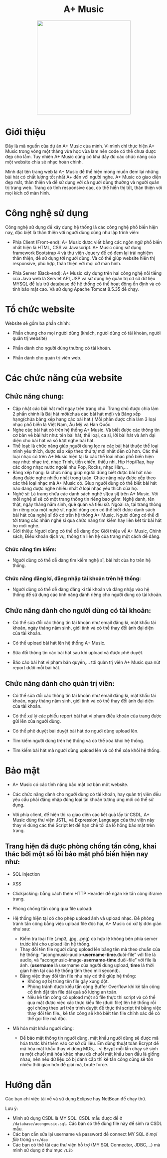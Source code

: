<center><h1>A+ Music</h1></center>

<p align="center">
  <img width="300"  src="https://i.imgur.com/BU74Ec0.png">
</p>


# Giới thiệu

Đây là mã nguồn của dự án A+ Music của mình. Vì mình chỉ thực hiện A+ Music trong vòng một tháng vừa học vừa làm nên code có thể chưa được đẹp cho lắm. Tuy nhiên A+ Music cũng có khá đầy đủ các chức năng của một website chia sẻ nhạc hoàn chỉnh.

Mình đạt tên trang web là A+ Music để thể hiện mong muốn đem lại những bài hát có chất lượng tốt nhất A+ đến với người nghe. A+ Music có giao diện đẹp mắt, thân thiện và dễ sử dụng với cả người dùng thường và người quản trị trang web. Trang có tính responsive cao, có thể hiển thị tốt, thân thiện với mọi kích cỡ màn hình.

# Công nghệ sử dụng

Công nghệ sử dụng để xây dựng hệ thống là các công nghệ phổ biến hiện nay, đặc biệt là thân thiện với người dùng cũng như lập trình viên:

* Phía Client (Front-end): A+ Music được viết bằng các ngôn ngữ phổ biến nhất hiện là HTML, CSS và Javascript. A+ Music cũng sử dụng framework Bootstrap 4 và thư viện Jquery để có đem lại trải nghiệm thân thiện, dễ sử dụng tới người dùng. Và có thể giúp website hiển thị responsive, phù hợp, thân thiện với mọi cỡ màn hình.

* Phía Server (Back-end): A+ Music xây dựng trên hai công nghệ nổi tiếng của Java web là Servlet API, JSP và sử dụng hệ quản trị cơ sở dữ liệu MYSQL để lưu trữ database để hệ thống có thể hoạt động ổn định và có tính bảo mật cao. Và sử dụng Apache Tomcat 8.5.35 để chạy.

# Tổ chức website

Website sẽ gồm ba phần chính: 

* Phần chung cho mọi người dùng (khách, người dùng có tài khoản, người quản trị website) 

* Phần dành cho người dùng thường có tài khoản.

* Phần dành cho quản trị viên web.

# Các chức năng của website

## Chức năng chung:

- Cập nhật các bài hát mới ngay trên trang chủ. Trang chủ được chia làm 2 phần chính là Bài hát mới(chưa các bài hát mới) và Bảng xếp hạng(chứa bảng xếp hạng các bài hát.) Mỗi phần được chia làm 3 loại nhạc phổ biến là Việt Nam, Âu Mỹ và Hàn Quốc.
- Nghe các bài hát có trên hệ thống A+ Music. Và biết được các thông tin cơ bản về bài hát như: tên bài hát, thể loại, ca sĩ, lời bài hát và ảnh đại diện cho bài hát và số lượt nghe bài hát.
- Thể loại: là chức năng giúp người dùng lọc ra các bài hát thuộc thể loại mình yêu thích, được sắp xếp theo thứ tự mới nhất đến cũ hơn. Các thể loại nhạc có trên A+ Music hiện tại là các thể loại nhạc phổ biến hiện nay như: nhạc trẻ, nhạc Trịnh, tiền chiến, thiếu nhi, Hip Hop/Rap, hay các dòng nhạc nước ngoài như Pop, Rocks, nhạc Hàn,... 
- Bảng xếp hạng: là chức năng giúp người dùng biết được bài hát nào đang được nghe nhiều nhất trong tuần. Chức năng này được xếp theo các thể loại nhạc mà A+ Music có. Gíup người dùng có thể biết bài hát nào đang được nghe nhiều nhất ở loại nhạc yêu thích của họ.
- Nghệ sĩ: Là trang chứa các danh sách nghệ sĩ(ca sĩ) trên A+ Music. Với mỗi nghệ sĩ sẽ có một trang thông tin riêng bao gồm: Nghệ danh, tên thật, ngày tháng năm sinh, quê quán và tiểu sử. Ngoài ra, tại trang thông tin riêng của một nghệ sĩ, người dùng còn có thể biết được danh sách bài hát của nghệ sĩ đó có trên hệ thống A+ Music. Người dùng có thể đi tới trang các nhân nghệ sĩ qua chức năng tìm kiếm hay liên kết từ bài hát họ mới nghe.
- Giới thiệu: Người dùng có thể dễ dàng đọc Giới thiệu về A+ Music, Chính sách, Điều khoản dịch vụ, thông tin liên hệ của trang một cách dễ dàng.

### Chức năng tìm kiếm:

- Người dùng có thể dễ dàng tìm kiếm nghệ sĩ, bài hát của họ trên hệ thống.

### Chức năng đăng kí, đăng nhập tài khoản trên hệ thống:

- Người dùng có thể dễ dàng đăng kí tài khoản và đăng nhập vào hệ thống để sử dụng các tính năng dành riêng cho người dùng có tài khoản.

## Chức năng dành cho người dùng có tài khoản:

* Có thể sửa đổi các thông tin tài khoản như email đăng kí, mật khẩu tài khoản, ngày tháng năm sinh, giới tính và có thể thay đổi ảnh đại diện của tài khoản.

* Có thể upload bài hát lên hệ thống A+ Music.

* Sửa đổi thông tin các bài hát sau khi upload và được phê duyệt.

* Báo cáo bài hát vi phạm bản quyền,… tới quản trị viên A+ Music qua nút report dưới mỗi bài hát.

## Chức năng dành cho quản trị viên:

* Có thể sửa đổi các thông tin tài khoản như email đăng kí, mật khẩu tài khoản, ngày tháng năm sinh, giới tính và có thể thay đổi ảnh đại diện của tài khoản.

* Có thể xử lý các phiếu report bài hát vi phạm điều khoản của trang được gửi lên của người dùng.

* Có thể phê duyệt bài duyệt bài hát do người dùng upload lên. 

* Tìm kiếm người dùng trên hệ thống và có thể xóa khỏi hệ thống.

* Tìm kiếm bài hát mà người dùng upload lên và có thể xóa khỏi hệ thống.

# Bảo mật

* A+ Music có các tính năng bảo mật cơ bản một website.

* Các chức năng dành cho người dùng có tài khoản, hay quản trị viên đều yêu cầu phải đăng nhập đúng loại tài khoản tương ứng mới có thể sử dụng.

* Với phía client, để hiện thị ra giao diện các kết quả lấy từ CSDL, A+ Music dùng thư viện JSTL, và Expression Language của thư viện này thay vì dùng các thẻ Script let để hạn chế tối đa lỗ hổng bảo mật trên trang.

## Trang hiện đã được phòng chống tấn công, khai thác bởi một số lỗi bảo mật phổ biến hiện nay như:

* SQL injection

* XSS

* Clickjacking: bằng cách thêm HTTP Hearder để ngăn kẻ tấn công iframe trang.

* Phòng chống tấn công qua file upload: 

* Hệ thống hiện tại có cho phép upload ảnh và upload nhạc. Để phòng tránh tấn công bằng việc upload file độc hại, A+ Music có xử lý đơn giản như sau:
  - Kiểm tra loại file (.mp3, .jpg, .png) có hợp lệ không bên phía server trước khi cho upload lên hệ thống.
  - Thay đổi tên file người dùng upload lên bằng tên mà theo chuẩn của hệ thống: “acongmusic-audio-**username**-**time**.đuôi-file” với file là audio, và “acongmusic-image-**username**-**time**.đuôi-file” với file là ảnh. (**username** là username của người dùng upload, **time** là thời gian hiện tại của hệ thống tính theo mili second).
  - Bằng việc thay đổi tên file như này có thể giúp hệ thống: 
    - Không sợ bị trùng tên file gây xung đột. 
    - Phòng tránh được kiểu tấn công Buffer Overflow khi kẻ tấn công cố tình đặt tên file dài quá số lượng an toàn. 
    - Nếu kẻ tấn công có upload một số file thực thi script và có thể qua mặt được việc xác thực kiểu file (đuôi file) lên hệ thống rồi gọi chúng theo url trên trình duyệt để thực thi script thì bằng việc thay đổi tên file., kẻ tấn công sẽ khó biết tên file chính xác để có thể gọi file mã độc.

* Mã hóa mật khẩu người dùng:
  - Để bảo mật thông tin người dùng, mật khẩu người dùng sẽ được mã hóa trước khi thêm vào cơ sở dữ liệu. Em dùng thuật toán Bcrypt để mã hóa mật khẩu thay vì dùng MD5,… vì Brypt mỗi lần chạy sẽ sinh ra một chuỗi mã hóa khác nhau dù chuỗi mật khẩu ban đầu là giống nhau, nên nếu dữ liệu có bị đánh cắp thì kẻ tấn công cũng sẽ tốn nhiều thời gian hơn để giải mã, brute force.

# Hướng dẫn

Các bạn chỉ việc tải về và sử dụng Eclipse hay NetBean để chạy thử.

Lưu ý: 

* Mình sử dụng CSDL là MY SQL. CSDL mẫu được để ở `/database/acongmusic.sql`. Các bạn có thể dùng file này để sinh ra CSDL mẫu.
* Các bạn cần sửa lại username và password để connect MY SQL ở *mọi file* trong `src/dao`
* Các bạn có thể tải các thư viện hỗ trợ (MY SQL Connector, JDBC,...) mà mình sử dụng ở thư mục `/Lib`
